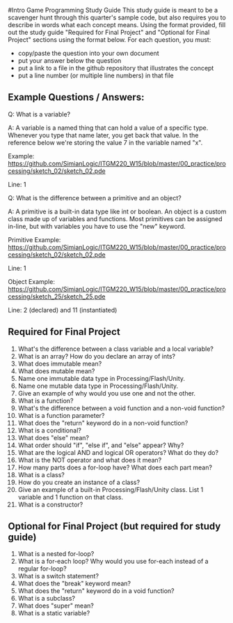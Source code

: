 #Intro Game Programming Study Guide
This study guide is meant to be a scavenger hunt through this quarter's sample code, but also requires you to describe in words what each concept means. Using the format provided, fill out the study guide "Required for Final Project" and "Optional for Final Project" sections using the format below. For each question, you must:

* copy/paste the question into your own document
* put your answer below the question
* put a link to a file in the github repository that illustrates the concept
* put a line number (or multiple line numbers) in that file


## Example Questions / Answers:

Q: What is a variable?

A: A variable is a named thing that can hold a value of a specific type. Whenever you type that name later, you get back that value. In the reference below we're storing the value 7 in the variable named "x".

Example: https://github.com/SimianLogic/ITGM220_W15/blob/master/00_practice/processing/sketch_02/sketch_02.pde

Line: 1

Q: What is the difference between a primitive and an object?

A: A primitive is a built-in data type like int or boolean. An object is a custom class made up of variables and functions. Most primitives can be assigned in-line, but with variables you have to use the "new" keyword.

Primitive Example: https://github.com/SimianLogic/ITGM220_W15/blob/master/00_practice/processing/sketch_02/sketch_02.pde

Line: 1

Object Example: https://github.com/SimianLogic/ITGM220_W15/blob/master/00_practice/processing/sketch_25/sketch_25.pde

Line: 2 (declared) and 11 (instantiated)


## Required for Final Project
1. What's the difference between a class variable and a local variable?
1. What is an array? How do you declare an array of ints?
1. What does immutable mean? 
1. What does mutable mean?
1. Name one immutable data type in Processing/Flash/Unity.
1. Name one mutable data type in Processing/Flash/Unity.
1. Give an example of why would you use one and not the other.
1. What is a function?
1. What's the difference between a void function and a non-void function?
1. What is a function parameter?
1. What does the "return" keyword do in a non-void function?
1. What is a conditional?
1. What does "else" mean?
1. What order should "if", "else if", and "else" appear? Why?
1. What are the logical AND and logical OR operators? What do they do?
1. What is the NOT operator and what does it mean?
1. How many parts does a for-loop have? What does each part mean?
1. What is a class?
1. How do you create an instance of a class?
1. Give an example of a built-in Processing/Flash/Unity class. List 1 variable and 1 function on that class.
1. What is a constructor?

## Optional for Final Project (but required for study guide)
1. What is a nested for-loop?
1. What is a for-each loop? Why would you use for-each instead of a regular for-loop?
1. What is a switch statement?
1. What does the "break" keyword mean?
1. What does the "return" keyword do in a void function? 
1. What is a subclass? 
1. What does "super" mean?
1. What is a static variable?


